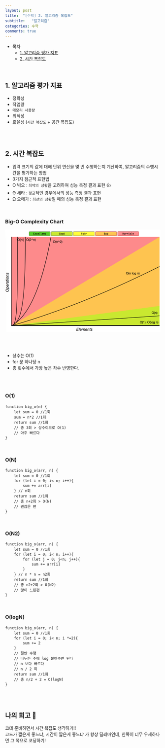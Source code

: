 ```yaml
---
layout: post
title:  "[수학] 2. 알고리즘 복잡도"
subtitle:   "알고리즘"
categories: 수학
comments: true
---
```


- 목차
  - [1. 알고리즘 평가 지표](#.알고리즘)
  - [2. 시간 복잡도](#.시간복잡도)

<br>

## 1. 알고리즘 평가 지표
- 정확성
- 작업량
- `메모리 사용량`
- 최적성
- 효율성 (`시간 복잡도` + 공간 복잡도)

<br><br>

## 2. 시간 복잡도
- 입력 크기의 값에 대해 단위 연산을 몇 번 수행하는지 계산하여, 알고리즘의 수행시간을 평가하는 방법
- 3가지 점근적 표현법
- O 빅오 : `최악의 상황`을 고려하여 성능 측정 결과 표현 👍
- Θ 세타 : `평균`적인 경우에서의 성능 측정 결과 표현
- Ω 오메가 : `최선의 상황`일 때의 성능 축정 결과 표현

<br>

### Big-O Complexity Chart

![빅오그래프](/assets/img/til/bigO.png)

<br><br>

- 상수는 O(1)
- for 문 하나당 n
- 총 횟수에서 가장 높은 차수 반영한다.

<br><br>

### O(1)

```
function big_o(n) {
    let sum = 0 //1회
    sum = n*2 //1회
    return sum //1회
    // 총 3회 > 상수이므로 O(1)
    // 아주 빠르다
}
```

<br>

### O(N)

```
function big_o(arr, n) {
    let sum = 0 //1회
    for (let i = 0; i< n; i++){
        sum += arr[i]
    } // n회
    return sum //1회
    // 총 n+2회 > O(N)
    // 괜찮은 편
}
```

<br>

### O(N2)

```
function big_o(arr, n) {
    let sum = 0 //1회
    for (let i = 0; i< n; i++){
        for (let j = 0; j<n; j++){
            sum += arr[i]
        }
    } // n * n = n2회
    return sum //1회
    // 총 n2+2회 > O(N2)
    // 많이 느린편
}
```

<br>

### O(logN)

```
function big_o(arr, n) {
    let sum = 0 //1회
    for (let i = 0; i< n; i *=2){
        sum += 2
    }
    // 절반 수행
    // 나누는 수에 log 붙여주면 된다
    // n 보다 빠르다 
    // n / 2 회
    return sum //1회
    // 총 n/2 + 2 = O(logN)
}
```

<br>
<br>

## 나의 회고 🤫

코테 준비하면서 시간 복잡도 생각하기!!<br>
코드가 짧은게 좋느냐, 시간이 짧은게 좋느냐 가 항상 딜레마인데,
한쪽이 너무 우세하다면 그 쪽으로 코딩하기!